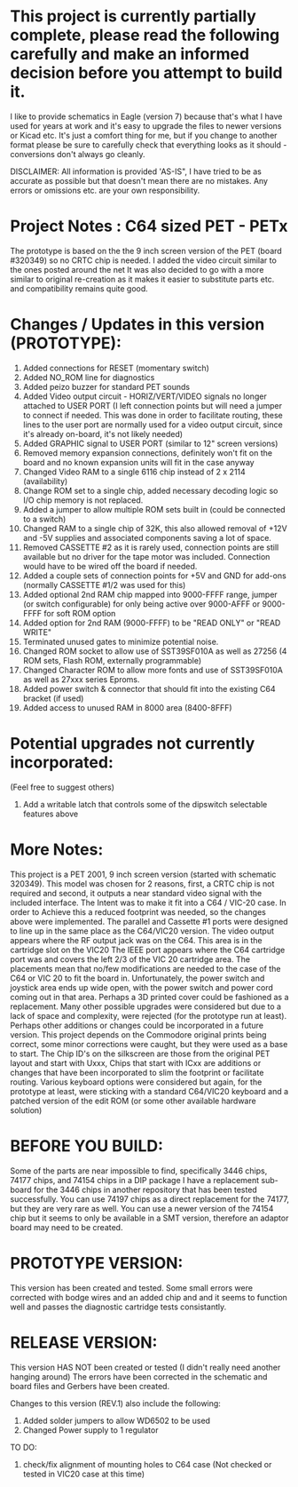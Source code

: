 # This project is currently partially complete, please read the following carefully and make an informed decision before you attempt to build it.

I like to provide schematics in Eagle (version 7) because that's what I have used for years at work and it's easy to upgrade the files to 
newer versions or Kicad etc.  It's just a comfort thing for me, but if you change to another format please be sure to carefully check 
that everything looks as it should - conversions don't always go cleanly.  

DISCLAIMER: All information is provided 'AS-IS", I have tried to be as accurate as possible but that doesn't mean there are no mistakes. 
Any errors or omissions etc. are your own responsibility.  

# Project Notes : C64 sized PET - PETx

The prototype is based on the the 9 inch screen version of the PET (board #320349) so no CRTC chip is needed.
I added the video circuit similar to the ones posted around the net
It was also decided to go with a more similar to original re-creation as it makes it easier to substitute parts etc. 
and compatibility remains quite good.

# Changes / Updates in this version (PROTOTYPE): 
1. Added connections for RESET (momentary switch)
2. Added NO_ROM line for diagnostics
3. Added peizo buzzer for standard PET sounds
4. Added Video output circuit - HORIZ/VERT/VIDEO signals no longer attached to USER PORT (I left connection points but will need a
   jumper to connect if needed. This was done in order to facilitate routing, these lines to the user port are normally used for a
   video output circuit, since it's already on-board, it's not likely needed)
5. Added GRAPHIC signal to USER PORT (similar to 12" screen versions)
6. Removed memory expansion connections, definitely won't fit on the board and no known expansion units will fit in the case anyway
7. Changed Video RAM to a single 6116 chip instead of 2 x 2114 (availability)
8. Change ROM set to a single chip, added necessary decoding logic so I/O chip memory is not replaced.
9. Added a jumper to allow multiple ROM sets built in (could be connected to a switch)
10. Changed RAM to a single chip of 32K, this also allowed removal of +12V and -5V supplies and associated components saving a lot of space.
11. Removed CASSETTE #2 as it is rarely used, connection points are still available but no driver for the tape motor was included.
    Connection would have to be wired off the board if needed.
12. Added a couple sets of connection points for +5V and GND for add-ons (normally CASSETTE #1/2 was used for this)
13. Added optional 2nd RAM chip mapped into 9000-FFFF range, jumper (or switch configurable) for only being active over 9000-AFFF or 9000-FFFF for soft ROM option
14. Added option for 2nd RAM (9000-FFFF) to be "READ ONLY" or "READ WRITE"
15. Terminated unused gates to minimize potential noise.
16. Changed ROM socket to allow use of SST39SF010A as well as 27256 (4 ROM sets, Flash ROM, externally programmable)
17. Changed Character ROM to allow more fonts and use of SST39SF010A as well as 27xxx series Eproms.
18. Added power switch & connector that should fit into the existing C64 bracket  (if used)
19. Added access to unused RAM in 8000 area (8400-8FFF)
    
# Potential upgrades not currently incorporated:
(Feel free to suggest others)
1. Add a writable latch that controls some of the dipswitch selectable features above
    
# More Notes:
This project is a PET 2001, 9 inch screen version (started with schematic 320349). This model was chosen for 2 reasons, 
first, a CRTC chip is not required and second, it outputs a near standard video signal with the included interface.
The Intent was to make it fit into a C64 / VIC-20 case.
In order to Achieve this a reduced footprint was needed, so the changes above were implemented.
The parallel and Cassette #1 ports were designed to line up in the same place as the C64/VIC20 version.
The video output appears where the RF output jack was on the C64. This area is in the cartridge slot on the VIC20
The IEEE port appears where the C64 cartridge port was and covers the left 2/3 of the VIC 20 cartridge area.
The placements mean that no/few modifications are needed to the case of the C64 or VIC 20 to fit the board in.
Unfortunately, the power switch and joystick area ends up wide open, with the power switch and power cord coming out in that area.
Perhaps a 3D printed cover could be fashioned as a replacement.
Many other possible upgrades were considered but due to a lack of space and complexity, were rejected (for the prototype run at least).
Perhaps other additions or changes could be incorporated in a future version.
This project depends on the Commodore original prints being correct, some minor corrections were caught, but they were used as a base to start.
The Chip ID's on the silkscreen are those from the original PET layout and start with Uxxx, Chips that start with ICxx are additions or changes 
that have been incorporated to slim the footprint or facilitate routing.
Various keyboard options were considered but again, for the prototype at least, were sticking with a standard C64/VIC20 keyboard and a patched 
version of the edit ROM (or some other available hardware solution)

# BEFORE YOU BUILD:
Some of the parts are near impossible to find, specifically 3446 chips, 74177 chips, and 74154 chips in a DIP package
I have a replacement sub-board for the 3446 chips in another repository that has been tested successfully.
You can use 74197 chips as a direct replacement for the 74177, but they are very rare as well.
You can use a newer version of the 74154 chip but it seems to only be available in a SMT version, therefore an adaptor board may need to be created.

# PROTOTYPE VERSION:
This version has been created and tested.  Some small errors were corrected with bodge wires and an added chip and and it seems to function well and passes the diagnostic 
cartridge tests consistantly.

# RELEASE VERSION:
This version HAS NOT been created or tested (I didn't really need another hanging around)
The errors have been corrected in the schematic and board files and Gerbers have been created.

Changes to this version (REV.1) also include the following:
1) Added solder jumpers to allow WD6502 to be used
2) Changed Power supply to 1 regulator
   
TO DO:
1. check/fix alignment of mounting holes to C64 case (Not checked or tested in VIC20 case at this time)
